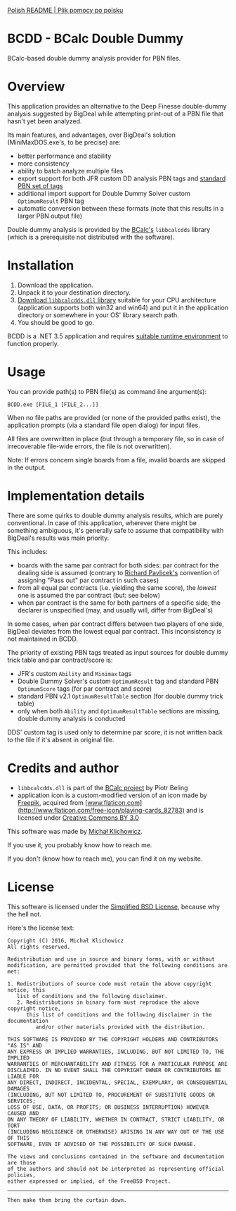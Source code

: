 [Polish README | Plik pomocy po polsku](/doc/README.pl.md)

BCDD - BCalc Double Dummy
=========================

BCalc-based double dummy analysis provider for PBN files.

Overview
========

This application provides an alternative to the Deep Finesse double-dummy analysis suggested by BigDeal while attempting print-out of a PBN file that hasn't yet been analyzed.

Its main features, and advantages, over BigDeal's solution (MiniMaxDOS.exe's, to be precise) are:

 * better performance and stability
 * more consistency
 * ability to batch analyze multiple files
 * export support for both JFR custom DD analysis PBN tags and [standard PBN set of tags](http://www.tistis.nl/pbn/pbn_v21.txt)
 * additional import support for Double Dummy Solver custom `OptimumResult` PBN tag
 * automatic conversion between these formats (note that this results in a larger PBN output file)

Double dummy analysis is provided by the [BCalc's](http://bcalc.w8.pl) `libbcalcdds` library (which is a prerequisite not distributed with the software).

Installation
============

 1. Download the application.
 2. Unpack it to your destination directory.
 3. [Download `libbcalcdds.dll` library](http://bcalc.w8.pl/download/API_C/) suitable for your CPU architecture (application supports both win32 and win64) and put it in the application directory or somewhere in your OS' library search path.
 4. You should be good to go.

BCDD is a .NET 3.5 application and requires [suitable runtime environment](https://www.microsoft.com/download/details.aspx?id=21) to function properly.

Usage
=====

You can provide path(s) to PBN file(s) as command line argument(s):

    BCDD.exe [FILE_1 [FILE_2...]]

When no file paths are provided (or none of the provided paths exist), the application prompts (via a standard file open dialog) for input files.

All files are overwritten in place (but through a temporary file, so in case of irrecoverable file-wide errors, the file is not overwritten).

Note: If errors concern single boards from a file, invalid boards are skipped in the output.

Implementation details
======================

There are some quirks to double dummy analysis results, which are purely conventional. In case of this application, wherever there might be something ambiguous, it's generally safe to assume that compatibility with BigDeal's results was main priority.

This includes:

 * boards with the same par contract for both sides: par contract for the dealing side is assumed (contrary to [Richard Pavlicek's](http://www.rpbridge.net/7a23.htm) convention of assigning "Pass out" par contract in such cases)
 * from all equal par contracts (i.e. yielding the same score), the *lowest* one is assumed the par contract (but: see below)
 * when par contract is the same for both partners of a specific side, the declarer is unspecified (may, and usually will, differ from BigDeal's)

In some cases, when par contract differs between two players of one side, BigDeal deviates from the lowest equal par contract. This inconsistency is not maintained in BCDD.

The priority of existing PBN tags treated as input sources for double dummy trick table and par contract/score is:

 * JFR's custom `Ability` and `Minimax` tags
 * Double Dummy Solver's custom `OptimumResult` tag and standard PBN `OptimumScore` tags (for par contract and score)
 * standard PBN v2.1 `OptimumResultTable` section (for double dummy trick table)
 * only when both `Ability` and `OptimumResultTable` sections are missing, double dummy analysis is conducted

DDS' custom tag is used only to determine par score, it is not written back to the file if it's absent in original file.

Credits and author
==================

 * `libbcalcdds.dll` is part of the [BCalc project](http://bcalc.w8.pl) by Piotr Beling
 * application icon is a custom-modified version of an icon made by [Freepik](http://www.freepik.com), acquired from [www.flaticon.com](http://www.flaticon.com/free-icon/playing-cards_82783) and is licensed under [Creative Commons BY 3.0](http://creativecommons.org/licenses/by/3.0/)

This software was made by [Michał Klichowicz](https://emkael.info).

If you use it, you probably know how to reach me.

If you don't (know how to reach me), you can find it on my website.

License
=======

This software is licensed under the [Simplified BSD License](https://opensource.org/licenses/BSD-2-Clause), because why the hell not.

Here's the license text:

```
Copyright (C) 2016, Michał Klichowicz
All rights reserved.

Redistribution and use in source and binary forms, with or without
modification, are permitted provided that the following conditions are met:

1. Redistributions of source code must retain the above copyright notice, this
   list of conditions and the following disclaimer.
   2. Redistributions in binary form must reproduce the above copyright notice,
      this list of conditions and the following disclaimer in the documentation
         and/or other materials provided with the distribution.

THIS SOFTWARE IS PROVIDED BY THE COPYRIGHT HOLDERS AND CONTRIBUTORS "AS IS" AND
ANY EXPRESS OR IMPLIED WARRANTIES, INCLUDING, BUT NOT LIMITED TO, THE IMPLIED
WARRANTIES OF MERCHANTABILITY AND FITNESS FOR A PARTICULAR PURPOSE ARE
DISCLAIMED. IN NO EVENT SHALL THE COPYRIGHT OWNER OR CONTRIBUTORS BE LIABLE FOR
ANY DIRECT, INDIRECT, INCIDENTAL, SPECIAL, EXEMPLARY, OR CONSEQUENTIAL DAMAGES
(INCLUDING, BUT NOT LIMITED TO, PROCUREMENT OF SUBSTITUTE GOODS OR SERVICES;
LOSS OF USE, DATA, OR PROFITS; OR BUSINESS INTERRUPTION) HOWEVER CAUSED AND
ON ANY THEORY OF LIABILITY, WHETHER IN CONTRACT, STRICT LIABILITY, OR TORT
(INCLUDING NEGLIGENCE OR OTHERWISE) ARISING IN ANY WAY OUT OF THE USE OF THIS
SOFTWARE, EVEN IF ADVISED OF THE POSSIBILITY OF SUCH DAMAGE.

The views and conclusions contained in the software and documentation are those
of the authors and should not be interpreted as representing official policies,
either expressed or implied, of the FreeBSD Project.
```

---

`Then make them bring the curtain down.`
